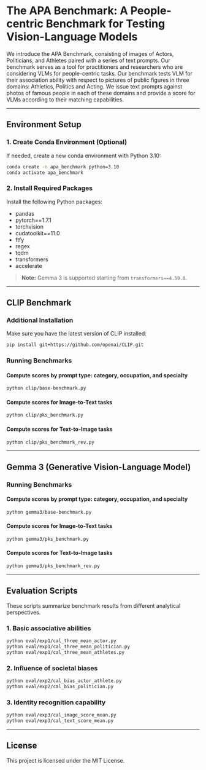 # The APA Benchmark: A People-centric Benchmark for Testing Vision-Language Models

We introduce the APA Benchmark, consisting of images of Actors, Politicians, and Athletes paired with a series of text prompts. Our benchmark serves as a tool for practitioners and researchers who are considering VLMs for people-centric tasks. Our benchmark tests VLM for their association ability with respect to pictures of public figures in three domains: Athletics, Politics and Acting. We issue text prompts against photos of famous people in each of these domains and provide a score for VLMs according to their matching capabilities. 

---

## Environment Setup

### 1. Create Conda Environment (Optional)

If needed, create a new conda environment with Python 3.10:

```bash
conda create -n apa_benchmark python=3.10
conda activate apa_benchmark
````

### 2. Install Required Packages

Install the following Python packages:

* pandas
* pytorch==1.7.1
* torchvision
* cudatoolkit==11.0
* ftfy
* regex
* tqdm
* transformers
* accelerate

>  **Note:** Gemma 3 is supported starting from `transformers==4.50.0`.

---

## CLIP Benchmark

### Additional Installation

Make sure you have the latest version of CLIP installed:

```bash
pip install git+https://github.com/openai/CLIP.git
```

### Running Benchmarks

#### Compute scores by prompt type: category, occupation, and specialty

```bash
python clip/base-benchmark.py
```

#### Compute scores for Image-to-Text tasks

```bash
python clip/pks_benchmark.py
```

#### Compute scores for Text-to-Image tasks

```bash
python clip/pks_benchmark_rev.py
```

---

## Gemma 3 (Generative Vision-Language Model)

### Running Benchmarks

#### Compute scores by prompt type: category, occupation, and specialty

```bash
python gemma3/base-benchmark.py
```

#### Compute scores for Image-to-Text tasks

```bash
python gemma3/pks_benchmark.py
```

#### Compute scores for Text-to-Image tasks

```bash
python gemma3/pks_benchmark_rev.py
```

---

## Evaluation Scripts

These scripts summarize benchmark results from different analytical perspectives.

### 1. Basic associative abilities

```bash
python eval/exp1/cal_three_mean_actor.py
python eval/exp1/cal_three_mean_politician.py
python eval/exp1/cal_three_mean_athletes.py
```

### 2. Influence of societal biases

```bash
python eval/exp2/cal_bias_actor_athlete.py
python eval/exp2/cal_bias_politician.py
```

### 3. Identity recognition capability

```bash
python eval/exp3/cal_image_score_mean.py
python eval/exp3/cal_text_score_mean.py
```

---

## License

This project is licensed under the MIT License.
